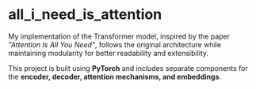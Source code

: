 # all_i_need_is_attention

My implementation of the Transformer model, inspired by the paper *"Attention Is All You Need"*, follows the original architecture while maintaining modularity for better readability and extensibility.  

This project is built using **PyTorch** and includes separate components for the **encoder, decoder, attention mechanisms, and embeddings**.
